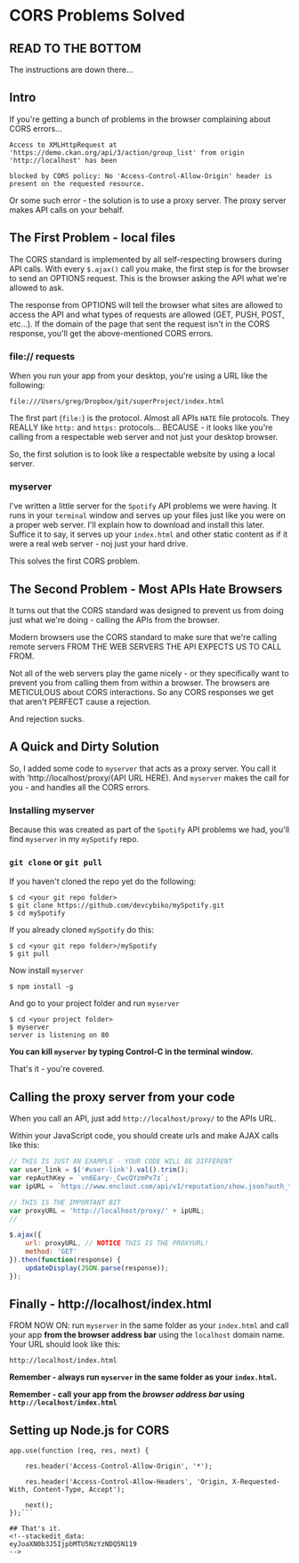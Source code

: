 # CORS Problems Solved

## READ TO THE BOTTOM

The instructions are down there...

## Intro
If you're getting a bunch of problems in the browser complaining about CORS errors...

```
Access to XMLHttpRequest at 'https://demo.ckan.org/api/3/action/group_list' from origin 'http://localhost' has been 

blocked by CORS policy: No 'Access-Control-Allow-Origin' header is present on the requested resource.
```

Or some such error - the solution is to use a proxy server. The proxy server makes API calls on your behalf.

## The First Problem - local files

The CORS standard is implemented by all self-respecting browsers during API calls. With every `$.ajax()` call you make, the first step is for the browser to send an OPTIONS request. This is the browser asking the API what we're allowed to ask.

The response from OPTIONS will tell the browser what sites are allowed to access the API and what types of requests are allowed (GET, PUSH, POST, etc...). If the domain of the page that sent the request isn't in the CORS response, you'll get the above-mentioned CORS errors.

### file:// requests

When you run your app from your desktop, you're using a URL like the following:

```
file:///Users/greg/Dropbox/git/superProject/index.html
```

The first part (`file:`) is the protocol. Almost all APIs `HATE` file protocols. They REALLY like `http:` and `https:` protocols... BECAUSE - it looks like you're calling from a respectable web server and not just your desktop browser.

So, the first solution is to look like a respectable website by using a local server.

### myserver

I've written a little server for the `Spotify` API problems we were having. It runs in your `terminal` window and serves up your files just like you were on a proper web server. I'll explain how to download and install this later. Suffice it to say, it serves up your `index.html` and other static content as if it were a real web server - noj just your hard drive.

This solves the first CORS problem.

## The Second Problem - Most APIs Hate Browsers

It turns out that the CORS standard was designed to prevent us from doing just what we're doing - calling the APIs from the browser.

Modern browsers use the CORS standard to make sure that we're calling remote servers FROM THE WEB SERVERS THE API EXPECTS US TO CALL FROM.

Not all of  the web servers play the game nicely - or they specifically want to prevent you from calling them from within a browser. The browsers are METICULOUS about CORS interactions. So any CORS responses we get that aren't PERFECT cause a rejection.

And rejection sucks.

## A Quick and Dirty Solution

So, I added some code to `myserver` that acts as a proxy server. You call it with 'http://localhost/proxy/(API URL HERE). And `myserver` makes the call for you - and handles all the CORS errors.

### Installing myserver

Because this was created as part of the `Spotify` API problems we had, you'll find `myserver` in my `mySpotify` repo.

### `git clone` or `git pull`

If you haven't cloned the repo yet do the following:

```
$ cd <your git repo folder>
$ git clone https://github.com/devcybiko/mySpotify.git
$ cd mySpotify
```

If you already cloned `mySpotify` do this:

```
$ cd <your git repo folder>/mySpotify
$ git pull
```

Now install `myserver`

```
$ npm install -g
```

And go to your project folder and run `myserver`

```
$ cd <your project folder>
$ myserver
server is listening on 80
```

__You can kill `myserver` by typing Control-C in the terminal window.__

That's it - you're covered.

## Calling the proxy server from your code

When you call an API, just add `http://localhost/proxy/` to the APIs URL.

Within your JavaScript code, you should create urls and make AJAX calls like this:

```javascript
// THIS IS JUST AN EXAMPLE - YOUR CODE WILL BE DIFFERENT
var user_link = $('#user-link').val().trim();
var repAuthKey = `vn6Eary-_CwcQYzmPx7z`;
var ipURL = `https://www.enclout.com/api/v1/reputation/show.json?auth_token=${repAuthKey}&url=${user_link}`;

// THIS IS THE IMPORTANT BIT
var proxyURL = 'http://localhost/proxy/' + ipURL;
//

$.ajax({
	url: proxyURL, // NOTICE THIS IS THE PROXYURL!
	method: 'GET'
}).then(function(response) {
	updateDisplay(JSON.parse(response));
});
```

## Finally - http://localhost/index.html

FROM NOW ON: run `myserver` in the same folder as your `index.html` and call your app __from the browser address bar__ using the `localhost` domain name. Your URL should look like this:

`http://localhost/index.html`

__Remember - always run `myserver` in the same folder as your `index.html`.__

__Remember - call your app from the _browser address bar_ using `http://localhost/index.html`__


## Setting up Node.js for CORS

```
app.use(function (req, res, next) {

    res.header('Access-Control-Allow-Origin', '*');
    
    res.header('Access-Control-Allow-Headers', 'Origin, X-Requested-With, Content-Type, Accept');
    
    next();
});```

## That's it. 
<!--stackedit_data:
eyJoaXN0b3J5IjpbMTU5NzYzNDQ5N119
-->